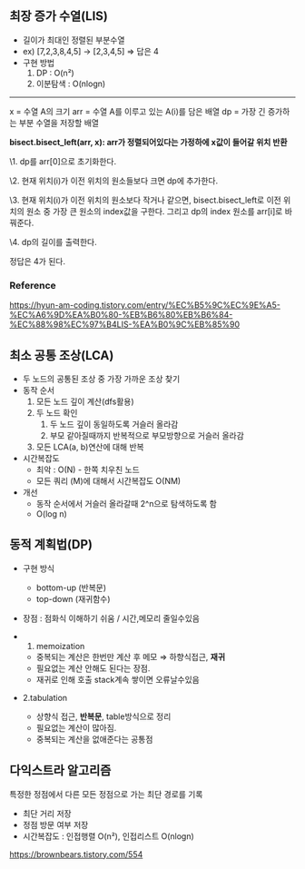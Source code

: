 ## 최장 증가 수열(LIS)

- 길이가 최대인 정렬된 부분수열
- ex) [7,2,3,8,4,5] -> [2,3,4,5] => 답은 4
- 구현 방법
  1. DP : O(n²)
  2. 이분탐색 : O(nlogn)

-------

x = 수열 A의 크기
arr = 수열 A를 이루고 있는 A(i)를 담은 배열
dp = 가장 긴 증가하는 부분 수열을 저장할 배열 

**bisect.bisect_left(arr, x): arr가 정렬되어있다는 가정하에 x값이 들어갈 위치 반환**

 \1. dp를 arr[0]으로 초기화한다.

\2. 현재 위치(i)가 이전 위치의 원소들보다 크면 dp에 추가한다.

\3. 현재 위치(i)가 이전 위치의 원소보다 작거나 같으면, bisect.bisect_left로 이전 위치의 원소 중 가장 큰 원소의 index값을 구한다. 그리고 dp의 index 원소를 arr[i]로 바꿔준다.

 \4. dp의 길이를 출력한다.

정답은 4가 된다.

### Reference

https://hyun-am-coding.tistory.com/entry/%EC%B5%9C%EC%9E%A5-%EC%A6%9D%EA%B0%80-%EB%B6%80%EB%B6%84-%EC%88%98%EC%97%B4LIS-%EA%B0%9C%EB%85%90



## 최소 공통 조상(LCA)

- 두 노드의 공통된 조상 중 가장 가까운 조상 찾기
- 동작 순서
  1. 모든 노드 깊이 계산(dfs활용)
  2. 두 노드 확인
     1. 두 노드 깊이 동일하도록 거슬러 올라감
     2. 부모 같아질때까지 반복적으로 부모방향으로 거슬러 올라감
  3. 모든 LCA(a, b)연산에 대해 반복
- 시간복잡도
  - 최악 : O(N) - 한쪽 치우친 노드
  - 모든 쿼리 (M)에 대해서 시간복잡도 O(NM)
- 개선
  - 동작 순서에서 거슬러 올라갈때 2^n으로 탐색하도록 함
  - O(log n)



## 동적 계획법(DP)

- 구현 방식
  - bottom-up (반복문)
  - top-down (재귀함수)
- 장점 : 점화식 이해하기 쉬움 / 시간,메모리 줄일수있음

- 1. memoization

  - 중복되는 계산은 한번만 계산 후 메모 ⇒ 하향식접근, **재귀**
  - 필요없는 계산 안해도 된다는 장점.
  - 재귀로 인해 호출 stack계속 쌓이면 오류날수있음

- 2.tabulation

  - 상향식 접근, **반복문**, table방식으로 정리
  - 필요없는 계산이 많아짐.
  - 중복되는 계산을 없애준다는 공통점





## 다익스트라 알고리즘

특정한 정점에서 다른 모든 정점으로 가는 최단 경로를 기록

- 최단 거리 저장
- 정점 방문 여부 저장
- 시간복잡도 : 인접행렬 O(n²), 인접리스트 O(nlogn)

https://brownbears.tistory.com/554